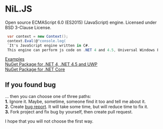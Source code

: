
NiL.JS
======
    
Open source ECMAScript 6.0 (ES2015) (JavaScript) engine.
Licensed under BSD 3-Clause License.

```C#
 var context = new Context(); 
 context.Eval(@"console.log( 
 `It's JavaScript engine written in C#. 
 This engine can perform js code on .NET 4 and 4.5, Universal Windows Platform and .NET Core`)"); 
 ```

[Examples](https://github.com/nilproject/NiL.JS/tree/version-2.3/Examples)  
[NuGet Package for .NET 4, .NET 4.5 and UWP](https://www.nuget.org/packages/NiL.JS)  
[NuGet Package for .NET Core](https://www.nuget.org/packages/NiL.JS.NetCore/)  

## If you found bug

... then you can choose one of three paths:  
  **1.** Ignore it. Maybe, sometime, someone find it too and tell me about it.  
  **2.** Create [bug report](https://github.com/nilproject/NiL.JS/issues). It will take some time, but will reduce time to fix it.  
  **3.** Fork project and fix bug by yourself, then create pull request.  

I hope that you will not choose the first way.
